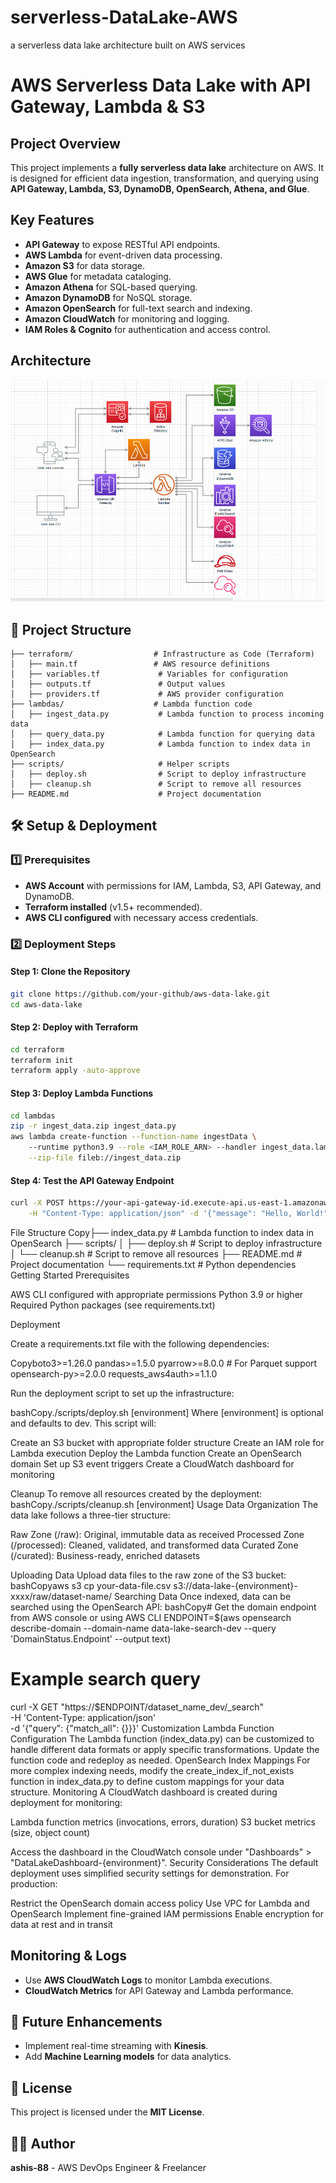 # serverless-DataLake-AWS
a serverless data lake architecture built on AWS services











# AWS Serverless Data Lake with API Gateway, Lambda & S3

##  Project Overview
This project implements a **fully serverless data lake** architecture on AWS. It is designed for efficient data ingestion, transformation, and querying using **API Gateway, Lambda, S3, DynamoDB, OpenSearch, Athena, and Glue**.

##  Key Features
- **API Gateway** to expose RESTful API endpoints.
- **AWS Lambda** for event-driven data processing.
- **Amazon S3** for data storage.
- **AWS Glue** for metadata cataloging.
- **Amazon Athena** for SQL-based querying.
- **Amazon DynamoDB** for NoSQL storage.
- **Amazon OpenSearch** for full-text search and indexing.
- **Amazon CloudWatch** for monitoring and logging.
- **IAM Roles & Cognito** for authentication and access control.

##  Architecture

![Architecture Diagram](./architecture.png)

## 📂 Project Structure
```plaintext
├── terraform/                  # Infrastructure as Code (Terraform)
│   ├── main.tf                 # AWS resource definitions
│   ├── variables.tf             # Variables for configuration
│   ├── outputs.tf               # Output values
│   ├── providers.tf             # AWS provider configuration
├── lambdas/                    # Lambda function code
│   ├── ingest_data.py           # Lambda function to process incoming data
│   ├── query_data.py            # Lambda function for querying data
│   ├── index_data.py            # Lambda function to index data in OpenSearch
├── scripts/                     # Helper scripts
│   ├── deploy.sh                # Script to deploy infrastructure
│   ├── cleanup.sh               # Script to remove all resources
├── README.md                    # Project documentation
```

## 🛠️ Setup & Deployment
### 1️⃣ Prerequisites
- **AWS Account** with permissions for IAM, Lambda, S3, API Gateway, and DynamoDB.
- **Terraform installed** (v1.5+ recommended).
- **AWS CLI configured** with necessary access credentials.

### 2️⃣ Deployment Steps
#### **Step 1: Clone the Repository**
```bash
git clone https://github.com/your-github/aws-data-lake.git
cd aws-data-lake
```

#### **Step 2: Deploy with Terraform**
```bash
cd terraform
terraform init
terraform apply -auto-approve
```

#### **Step 3: Deploy Lambda Functions**
```bash
cd lambdas
zip -r ingest_data.zip ingest_data.py
aws lambda create-function --function-name ingestData \  
    --runtime python3.9 --role <IAM_ROLE_ARN> --handler ingest_data.lambda_handler \
    --zip-file fileb://ingest_data.zip
```

#### **Step 4: Test the API Gateway Endpoint**
```bash
curl -X POST https://your-api-gateway-id.execute-api.us-east-1.amazonaws.com/prod/ingest \
    -H "Content-Type: application/json" -d '{"message": "Hello, World!"}'
```
File Structure
Copy├── index_data.py       # Lambda function to index data in OpenSearch
├── scripts/
│   ├── deploy.sh       # Script to deploy infrastructure
│   └── cleanup.sh      # Script to remove all resources
├── README.md           # Project documentation
└── requirements.txt    # Python dependencies
Getting Started
Prerequisites

AWS CLI configured with appropriate permissions
Python 3.9 or higher
Required Python packages (see requirements.txt)

Deployment

Create a requirements.txt file with the following dependencies:

Copyboto3>=1.26.0
pandas>=1.5.0
pyarrow>=8.0.0  # For Parquet support
opensearch-py>=2.0.0
requests_aws4auth>=1.1.0

Run the deployment script to set up the infrastructure:

bashCopy./scripts/deploy.sh [environment]
Where [environment] is optional and defaults to dev.
This script will:

Create an S3 bucket with appropriate folder structure
Create an IAM role for Lambda execution
Deploy the Lambda function
Create an OpenSearch domain
Set up S3 event triggers
Create a CloudWatch dashboard for monitoring

Cleanup
To remove all resources created by the deployment:
bashCopy./scripts/cleanup.sh [environment]
Usage
Data Organization
The data lake follows a three-tier structure:

Raw Zone (/raw): Original, immutable data as received
Processed Zone (/processed): Cleaned, validated, and transformed data
Curated Zone (/curated): Business-ready, enriched datasets

Uploading Data
Upload data files to the raw zone of the S3 bucket:
bashCopyaws s3 cp your-data-file.csv s3://data-lake-{environment}-xxxx/raw/dataset-name/
Searching Data
Once indexed, data can be searched using the OpenSearch API:
bashCopy# Get the domain endpoint from AWS console or using AWS CLI
ENDPOINT=$(aws opensearch describe-domain --domain-name data-lake-search-dev --query 'DomainStatus.Endpoint' --output text)

# Example search query
curl -X GET "https://$ENDPOINT/dataset_name_dev/_search" \
  -H 'Content-Type: application/json' \
  -d '{"query": {"match_all": {}}}'
Customization
Lambda Function Configuration
The Lambda function (index_data.py) can be customized to handle different data formats or apply specific transformations. Update the function code and redeploy as needed.
OpenSearch Index Mappings
For more complex indexing needs, modify the create_index_if_not_exists function in index_data.py to define custom mappings for your data structure.
Monitoring
A CloudWatch dashboard is created during deployment for monitoring:

Lambda function metrics (invocations, errors, duration)
S3 bucket metrics (size, object count)

Access the dashboard in the CloudWatch console under "Dashboards" > "DataLakeDashboard-{environment}".
Security Considerations
The default deployment uses simplified security settings for demonstration. For production:

Restrict the OpenSearch domain access policy
Use VPC for Lambda and OpenSearch
Implement fine-grained IAM permissions
Enable encryption for data at rest and in transit


##  Monitoring & Logs
- Use **AWS CloudWatch Logs** to monitor Lambda executions.
- **CloudWatch Metrics** for API Gateway and Lambda performance.

## 📌 Future Enhancements
- Implement real-time streaming with **Kinesis**.
- Add **Machine Learning models** for data analytics.

## 📜 License
This project is licensed under the **MIT License**.

## 👨‍💻 Author
**ashis-88** - AWS DevOps Engineer & Freelancer

